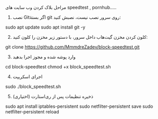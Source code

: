 مراحل بلاک کردن وب سایت های speedtest , pornhub..... 
1. نصب Gitاگر بستهٔ git روی سرور نصب نیست، نصبش کنید:

sudo apt update
sudo apt install git -y

2. کلون کردن مخزن گیت‌هاب
داخل سرور، با دستور زیر مخزن را کلون کنید:

git clone https://github.com/MmmdreZadev/block-speedtest.git

3. وارد پوشه شده و مجوز اجرا بدهید

cd block-speedtest
chmod +x block_speedtest.sh

4. اجرای اسکریپت

sudo ./block_speedtest.sh

5. (اختیاری) ذخیره تنظیمات پس از ری‌استارت

sudo apt install iptables-persistent
sudo netfilter-persistent save
sudo netfilter-persistent reload
